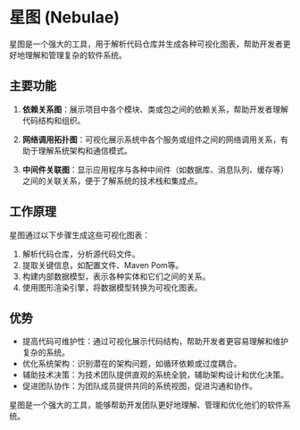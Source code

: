 # 星图 (Nebulae)

星图是一个强大的工具，用于解析代码仓库并生成各种可视化图表，帮助开发者更好地理解和管理复杂的软件系统。

## 主要功能

1. **依赖关系图**：展示项目中各个模块、类或包之间的依赖关系，帮助开发者理解代码结构和组织。

2. **网络调用拓扑图**：可视化展示系统中各个服务或组件之间的网络调用关系，有助于理解系统架构和通信模式。

3. **中间件关联图**：显示应用程序与各种中间件（如数据库、消息队列、缓存等）之间的关联关系，便于了解系统的技术栈和集成点。

## 工作原理

星图通过以下步骤生成这些可视化图表：

1. 解析代码仓库，分析源代码文件。
2. 提取关键信息，如配置文件、Maven Pom等。
3. 构建内部数据模型，表示各种实体和它们之间的关系。
4. 使用图形渲染引擎，将数据模型转换为可视化图表。

## 优势

- 提高代码可维护性：通过可视化展示代码结构，帮助开发者更容易理解和维护复杂的系统。
- 优化系统架构：识别潜在的架构问题，如循环依赖或过度耦合。
- 辅助技术决策：为技术团队提供直观的系统全貌，辅助架构设计和优化决策。
- 促进团队协作：为团队成员提供共同的系统视图，促进沟通和协作。

星图是一个强大的工具，能够帮助开发团队更好地理解、管理和优化他们的软件系统。
